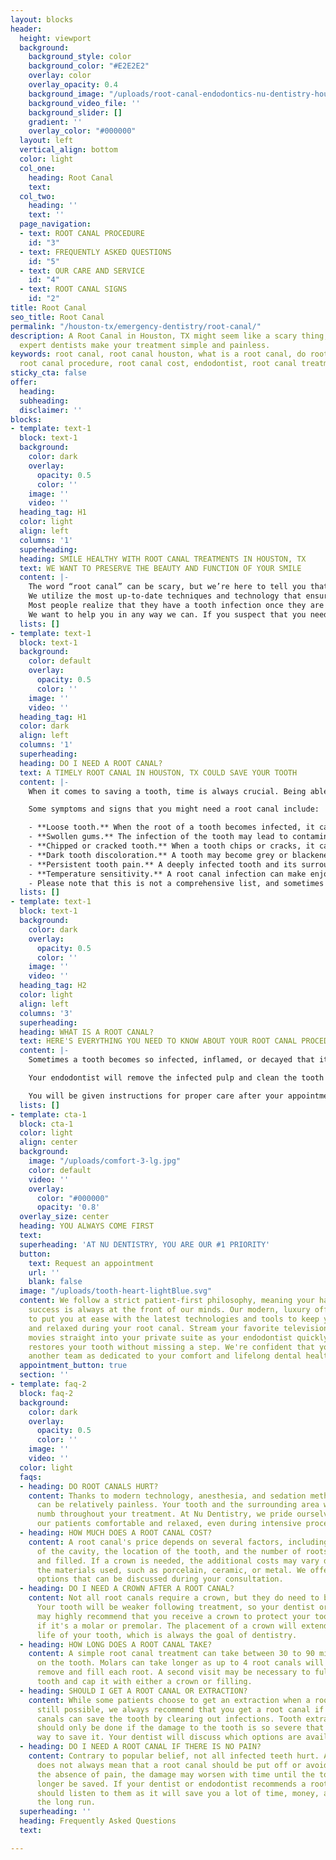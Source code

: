 ```yaml
---
layout: blocks
header:
  height: viewport
  background:
    background_style: color
    background_color: "#E2E2E2"
    overlay: color
    overlay_opacity: 0.4
    background_image: "/uploads/root-canal-endodontics-nu-dentistry-houston-tx-hero.jpg"
    background_video_file: ''
    background_slider: []
    gradient: ''
    overlay_color: "#000000"
  layout: left
  vertical_align: bottom
  color: light
  col_one:
    heading: Root Canal
    text: 
  col_two:
    heading: ''
    text: ''
  page_navigation:
  - text: ROOT CANAL PROCEDURE
    id: "3"
  - text: FREQUENTLY ASKED QUESTIONS
    id: "5"
  - text: OUR CARE AND SERVICE
    id: "4"
  - text: ROOT CANAL SIGNS
    id: "2"
title: Root Canal
seo_title: Root Canal
permalink: "/houston-tx/emergency-dentistry/root-canal/"
description: A Root Canal in Houston, TX might seem like a scary thing, but Nu Dentistry’s
  expert dentists make your treatment simple and painless.
keywords: root canal, root canal houston, what is a root canal, do root canals hurt,
  root canal procedure, root canal cost, endodontist, root canal treatment, how long...
sticky_cta: false
offer:
  heading: 
  subheading: 
  disclaimer: ''
blocks:
- template: text-1
  block: text-1
  background:
    color: dark
    overlay:
      opacity: 0.5
      color: ''
    image: ''
    video: ''
  heading_tag: H1
  color: light
  align: left
  columns: '1'
  superheading: 
  heading: SMILE HEALTHY WITH ROOT CANAL TREATMENTS IN HOUSTON, TX
  text: WE WANT TO PRESERVE THE BEAUTY AND FUNCTION OF YOUR SMILE
  content: |-
    The word “root canal” can be scary, but we’re here to tell you that there’s no need to worry! Our Nu Dentistry endodontists specialize in root canal treatments and are highly skilled. The procedure is relatively painless and straightforward. The entire process should be no more stressful than a visit for a filling.
    We utilize the most up-to-date techniques and technology that ensure the least invasive treatment available. Our skilled professionals are precise in diagnosing and pinpointing the exact areas of infection. We’re dedicated to making your root canal as efficient as possible.
    Most people realize that they have a tooth infection once they are having tooth nerve pain or swelling in the tooth and surrounding gums. If you find that you have persistent pain or you notice any abnormalities around your tooth, please come to us immediately.
    We want to help you in any way we can. If you suspect that you need immediate treatment, contact us at <a href='tel:+8329164144' title='Click to Call Us'>(832) 916-4144</a> to schedule a consultation with an endodontist.
  lists: []
- template: text-1
  block: text-1
  background:
    color: default
    overlay:
      opacity: 0.5
      color: ''
    image: ''
    video: ''
  heading_tag: H1
  color: dark
  align: left
  columns: '1'
  superheading: 
  heading: DO I NEED A ROOT CANAL?
  text: A TIMELY ROOT CANAL IN HOUSTON, TX COULD SAVE YOUR TOOTH
  content: |-
    When it comes to saving a tooth, time is always crucial. Being able to recognize warning signs early can be the deciding factor on whether your tooth's damage is too extensive for a root canal to be done. When it comes to **dental emergencies**, we always want to ensure you receive the treatment that best preserves your dental health.

    Some symptoms and signs that you might need a root canal include:

    - **Loose tooth.** When the root of a tooth becomes infected, it can kill the nerve and weaken the surrounding enamel, causing it to lose its stability.
    - **Swollen gums.** The infection of the tooth may lead to contamination of the surrounding gums. The swelling might come and go, or your gums may have a white pimple on it, known as an abscess. Abscesses sometimes ooze pus.
    - **Chipped or cracked tooth.** When a tooth chips or cracks, it can damage the nerve and leave the root exposed to potential bacteria and infection.
    - **Dark tooth discoloration.** A tooth may become grey or blackened when the underlying roots and nerves are damaged.
    - **Persistent tooth pain.** A deeply infected tooth and its surrounding neighbors and bone may hurt all the time or reoccur in waves. While this may not always be the fault of a root canal infection, you should always see your dentist if you have constant toothaches or pain.
    - **Temperature sensitivity.** A root canal infection can make enjoying hot and cold food and drinks painful. The discomfort can either be a sharp, severe pain or a persistent, dull ache.
    - Please note that this is not a comprehensive list, and sometimes there are no symptoms present. It's important to speak with your dentist to diagnose whether you need a root canal. If you believe you may need a root canal, call our office at (832) 916-4144 to schedule a consultation.
  lists: []
- template: text-1
  block: text-1
  background:
    color: dark
    overlay:
      opacity: 0.5
      color: ''
    image: ''
    video: ''
  heading_tag: H2
  color: light
  align: left
  columns: '3'
  superheading: 
  heading: WHAT IS A ROOT CANAL?
  text: HERE'S EVERYTHING YOU NEED TO KNOW ABOUT YOUR ROOT CANAL PROCEDURE
  content: |-
    Sometimes a tooth becomes so infected, inflamed, or decayed that its soft, inner pulp and nerves become permanently damaged. When this happens, your dentist may recommend you receive a root canal to clear out the decay, disinfect the tooth, fill it, and seal it to save what’s left of the tooth. A root canal is the tried and true method of removing a dental infection while saving the tooth. A root canal usually requires two visits. During the first visit, the root canal is performed.

    Your endodontist will remove the infected pulp and clean the tooth before sealing with a temporary filling. Once the tooth has healed, your tooth will be permanently filled and sealed. While the outer enamel will remain untouched, your original tooth will be vulnerable and weak without its pulp. In many cases, the endodontist will surround your original tooth with a crown to protect it from being vulnerable and weak. Post root canal sensitivity is common but will usually subside within a short period of time.

    You will be given instructions for proper care after your appointments.Also, regular dental hygiene and dental visits are imperative to extend the length of your root canal treatment and overall dental health. A root canal is often the last defense in preserving a tooth. If the decay is too severe for a root canal procedure to be done, your dentist may suggest that the tooth be removed to prevent further infection or complications. Let us get you out of pain. Give us a call today.
  lists: []
- template: cta-1
  block: cta-1
  color: light
  align: center
  background:
    image: "/uploads/comfort-3-lg.jpg"
    color: default
    video: ''
    overlay:
      color: "#000000"
      opacity: '0.8'
  overlay_size: center
  heading: YOU ALWAYS COME FIRST
  text: 
  superheading: 'AT NU DENTISTRY, YOU ARE OUR #1 PRIORITY'
  button:
    text: Request an appointment
    url: ''
    blank: false
  image: "/uploads/tooth-heart-lightBlue.svg"
  content: We follow a strict patient-first philosophy, meaning your happiness and
    success is always at the front of our minds. Our modern, luxury office is designed
    to put you at ease with the latest technologies and tools to keep you entertained
    and relaxed during your root canal. Stream your favorite television shows and
    movies straight into your private suite as your endodontist quickly and painlessly
    restores your tooth without missing a step. We're confident that you won't find
    another team as dedicated to your comfort and lifelong dental health as Nu Dentistry.
  appointment_button: true
  section: ''
- template: faq-2
  block: faq-2
  background:
    color: dark
    overlay:
      opacity: 0.5
      color: ''
    image: ''
    video: ''
  color: light
  faqs:
  - heading: DO ROOT CANALS HURT?
    content: Thanks to modern technology, anesthesia, and sedation methods your procedure
      can be relatively painless. Your tooth and the surrounding area will be completely
      numb throughout your treatment. At Nu Dentistry, we pride ourselves on keeping
      our patients comfortable and relaxed, even during intensive procedures.
  - heading: HOW MUCH DOES A ROOT CANAL COST?
    content: A root canal's price depends on several factors, including the severity
      of the cavity, the location of the tooth, and the number of roots to be cleared
      and filled. If a crown is needed, the additional costs may vary depending on
      the materials used, such as porcelain, ceramic, or metal. We offer many financial
      options that can be discussed during your consultation.
  - heading: DO I NEED A CROWN AFTER A ROOT CANAL?
    content: Not all root canals require a crown, but they do need to be reinforced.
      Your tooth will be weaker following treatment, so your dentist or endodontist
      may highly recommend that you receive a crown to protect your tooth, especially
      if it's a molar or premolar. The placement of a crown will extend the natural
      life of your tooth, which is always the goal of dentistry.
  - heading: HOW LONG DOES A ROOT CANAL TAKE?
    content: A simple root canal treatment can take between 30 to 90 minutes, depending
      on the tooth. Molars can take longer as up to 4 root canals will be needed to
      remove and fill each root. A second visit may be necessary to fully seal the
      tooth and cap it with either a crown or filling.
  - heading: SHOULD I GET A ROOT CANAL OR EXTRACTION?
    content: While some patients choose to get an extraction when a root canal is
      still possible, we always recommend that you get a root canal if you can. Root
      canals can save the tooth by clearing out infections. Tooth extractions, however,
      should only be done if the damage to the tooth is so severe that there is no
      way to save it. Your dentist will discuss which options are available to you.
  - heading: DO I NEED A ROOT CANAL IF THERE IS NO PAIN?
    content: Contrary to popular belief, not all infected teeth hurt. A lack of pain
      does not always mean that a root canal should be put off or avoided. Even in
      the absence of pain, the damage may worsen with time until the tooth can no
      longer be saved. If your dentist or endodontist recommends a root canal, you
      should listen to them as it will save you a lot of time, money, and pain in
      the long run.
  superheading: ''
  heading: Frequently Asked Questions
  text: 

---
```

